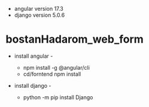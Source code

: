 * angular version 17.3
* django version 5.0.6
# bostanHadarom_web_form

- install angular -
  * npm install -g @angular/cli
  * cd/forntend npm install
    
- install django -
  * python -m pip install Django
